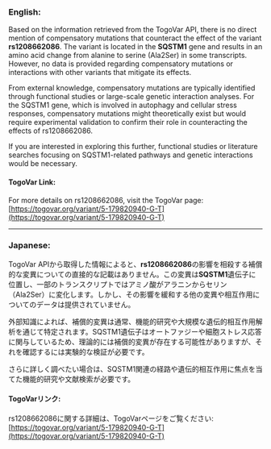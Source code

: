 ### English:
Based on the information retrieved from the TogoVar API, there is no direct mention of compensatory mutations that counteract the effect of the variant **rs1208662086**. The variant is located in the **SQSTM1** gene and results in an amino acid change from alanine to serine (Ala2Ser) in some transcripts. However, no data is provided regarding compensatory mutations or interactions with other variants that mitigate its effects.

From external knowledge, compensatory mutations are typically identified through functional studies or large-scale genetic interaction analyses. For the SQSTM1 gene, which is involved in autophagy and cellular stress responses, compensatory mutations might theoretically exist but would require experimental validation to confirm their role in counteracting the effects of rs1208662086.

If you are interested in exploring this further, functional studies or literature searches focusing on SQSTM1-related pathways and genetic interactions would be necessary.

#### TogoVar Link:
For more details on rs1208662086, visit the TogoVar page: [https://togovar.org/variant/5-179820940-G-T](https://togovar.org/variant/5-179820940-G-T)

---

### Japanese:
TogoVar APIから取得した情報によると、**rs1208662086**の影響を相殺する補償的な変異についての直接的な記載はありません。この変異は**SQSTM1**遺伝子に位置し、一部のトランスクリプトではアミノ酸がアラニンからセリン（Ala2Ser）に変化します。しかし、その影響を緩和する他の変異や相互作用についてのデータは提供されていません。

外部知識によれば、補償的変異は通常、機能的研究や大規模な遺伝的相互作用解析を通じて特定されます。SQSTM1遺伝子はオートファジーや細胞ストレス応答に関与しているため、理論的には補償的変異が存在する可能性がありますが、それを確認するには実験的な検証が必要です。

さらに詳しく調べたい場合は、SQSTM1関連の経路や遺伝的相互作用に焦点を当てた機能的研究や文献検索が必要です。

#### TogoVarリンク:
rs1208662086に関する詳細は、TogoVarページをご覧ください: [https://togovar.org/variant/5-179820940-G-T](https://togovar.org/variant/5-179820940-G-T)